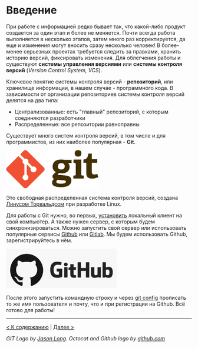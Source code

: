 # Введение


При работе с информацией редко бывает так, что какой-либо продукт создается за один этап и более не меняется. Почти всегда работа выполняется в несколько этапов, затем много раз корректируется, да еще и изменения могут вносить сразу несколько человек! В более-менее серьезных проектах требуется следить за правками, хранить историю версий, фиксировать изменения. Для облегчения работы и существуют **системы управления версиями** или **системы контроля версий** (*Version Control System, VCS*). 

Ключевое понятие системы контроля версий - **репозиторий**, или хранилище информации, в нашем случае - программного кода. В зависимости от организации репозиториев системы контроля версий делятся на два типа:

- Централизованные: есть "главный" репозиторий, с которым соединяются разработчики
- Распределенные: все репозитории равноправны

Существует много систем контроля версий, в том числе и для программистов, из них наиболее популярная - **Git**. 

<img src="./assets/gitlogo.png" alt="gitb logo" width="250"/>


Это свободная распределенная система контроля версий, создана [Линусом Торвальдсом](https://ru.wikipedia.org/wiki/Торвальдс,_Линус) при разработке Linux. 

Для работы с Git нужно, во первых, [установить](https://devpractice.ru/git-for-beginners-part-2-install-git/) локальный клиент на свой компьютер. А также нужен сервер, с которым будем синхронизироваться. Можно запустить свой сервер или использовать популярные сервисы [Github](https://github.com/) или [Gitlab](https://about.gitlab.com/). Мы будем использовать Github, зарегистрируйтесь в нём.

<img src="./assets/github-logo.png" alt="github logo" width="300"/>

После этого запустить командную строку и через [git config](./command_config.md) прописать то же имя пользователя и почту, что и при регистрации на Github. Всё готово для работы!

---
[< К содержанию](./readme.md) | [Далее >](./02_you_need_vcs.md) 

*GIT Logo by [Jason Long](http://git-scm.com/downloads/logos). Octocat and Github logo by [github.com](https://github.com/logos)*
